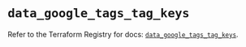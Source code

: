 # `data_google_tags_tag_keys`

Refer to the Terraform Registry for docs: [`data_google_tags_tag_keys`](https://registry.terraform.io/providers/hashicorp/google/6.20.0/docs/data-sources/tags_tag_keys).
